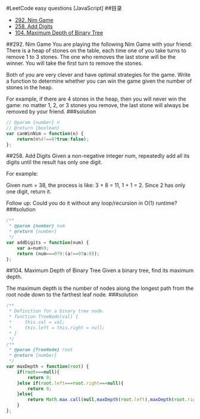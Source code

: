 #LeetCode easy questions [JavaScript]
##目录
- [292. Nim Game](https://github.com/Topppy/jspractice/tree/master/algo/leetcode#292-nim-game)
- [258. Add Digits](https://github.com/Topppy/jspractice/tree/master/algo/leetcode#258-add-digits)
- [104. Maximum Depth of Binary Tree](https://github.com/Topppy/jspractice/tree/master/algo/leetcode#104-maximum-depth-of-binary-tree)



##292. Nim Game
You are playing the following Nim Game with your friend: There is a heap of stones on the table, each time one of you take turns to remove 1 to 3 stones. The one who removes the last stone will be the winner. You will take the first turn to remove the stones.

Both of you are very clever and have optimal strategies for the game. Write a function to determine whether you can win the game given the number of stones in the heap.

For example, if there are 4 stones in the heap, then you will never win the game: no matter 1, 2, or 3 stones you remove, the last stone will always be removed by your friend.
###solution
```javascript
// @param {number} n
// @return {boolean}
var canWinNim = function(n) {
    return(n%4!==0?true:false);
};
```

##258. Add Digits
Given a non-negative integer num, repeatedly add all its digits until the result has only one digit.

For example:

Given num = 38, the process is like: 3 + 8 = 11, 1 + 1 = 2. Since 2 has only one digit, return it.

Follow up:
Could you do it without any loop/recursion in O(1) runtime?
###solution
```javascript
/**
 * @param {number} num
 * @return {number}
 */
var addDigits = function(num) {
    var a=num%9;
    return (num===0?0:(a!==0?a:9));
};
```

##104. Maximum Depth of Binary Tree
Given a binary tree, find its maximum depth.

The maximum depth is the number of nodes along the longest path from the root node down to the farthest leaf node.
###solution
```javascript
/**
 * Definition for a binary tree node.
 * function TreeNode(val) {
 *     this.val = val;
 *     this.left = this.right = null;
 * }
 */
/**
 * @param {TreeNode} root
 * @return {number}
 */
var maxDepth = function(root) {
    if(root===null){
        return 0;
    }else if(root.left===root.right===null){
        return 0;
    }else{
        return Math.max.call(null,maxDepth(root.left),maxDepth(root.right))+1;
    }
};
```
